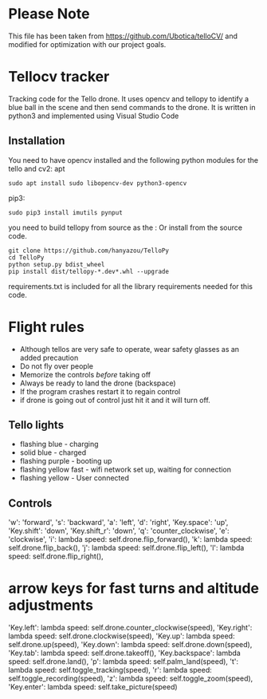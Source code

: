 # Please Note
This file has been taken from https://github.com/Ubotica/telloCV/ and modified for optimization with our project goals.

# Tellocv tracker
Tracking code for the Tello drone. It uses opencv and tellopy to identify a blue ball in the scene and then send commands to the drone.
It is written in python3 and implemented using Visual Studio Code 

## Installation
You need to have opencv installed and the following python modules for the tello and cv2:
apt

```
sudo apt install sudo libopencv-dev python3-opencv
```

pip3:

```
sudo pip3 install imutils pynput
```

you need to build tellopy from source as the :
Or install from the source code.
```
git clone https://github.com/hanyazou/TelloPy
cd TelloPy
python setup.py bdist_wheel
pip install dist/tellopy-*.dev*.whl --upgrade
```
requirements.txt is included for all the library requirements needed for this code.

# Flight rules
- Although tellos are very safe to operate, wear safety glasses as an added precaution
- Do not fly over people
- Memorize the controls *before* taking off
- Always be ready to land the drone (backspace)
- If the program crashes restart it to regain control
- if drone is going out of control just hit it and it will turn off.

## Tello lights

- flashing blue - charging
- solid blue - charged
- flashing purple - booting up
- flashing yellow fast - wifi network set up, waiting for connection
- flashing yellow - User connected
 
 ## Controls 
 'w': 'forward',
 's': 'backward',
 'a': 'left',
 'd': 'right',
 'Key.space': 'up',
 'Key.shift': 'down',
 'Key.shift_r': 'down',
 'q': 'counter_clockwise',
 'e': 'clockwise',
 'i': lambda speed: self.drone.flip_forward(),
 'k': lambda speed: self.drone.flip_back(),
 'j': lambda speed: self.drone.flip_left(),
 'l': lambda speed: self.drone.flip_right(),
 
 # arrow keys for fast turns and altitude adjustments
 'Key.left': lambda speed: self.drone.counter_clockwise(speed),
 'Key.right': lambda speed: self.drone.clockwise(speed),
 'Key.up': lambda speed: self.drone.up(speed),
 'Key.down': lambda speed: self.drone.down(speed),
 'Key.tab': lambda speed: self.drone.takeoff(),
 'Key.backspace': lambda speed: self.drone.land(),
 'p': lambda speed: self.palm_land(speed),
 't': lambda speed: self.toggle_tracking(speed),
 'r': lambda speed: self.toggle_recording(speed),
 'z': lambda speed: self.toggle_zoom(speed),
 'Key.enter': lambda speed: self.take_picture(speed)
